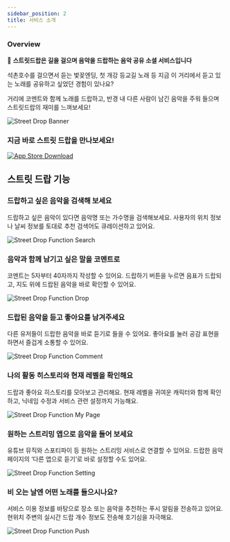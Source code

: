 ```yaml
---
sidebar_position: 2
title: 서비스 소개
---
```

### Overview

🎵 **스트릿드랍은 길을 걸으며 음악을 드랍하는 음악 공유 소셜 서비스입니다**

석촌호수를 걸으면서 듣는 벛꽂엔딩, 첫 개강 등교길 노래 등 지금 이 거리에서 듣고 있는 노래를 공유하고 싶었던 경험이 있나요?

거리에 코멘트와 함께 노래를 드랍하고, 반경 내 다른 사람이 남긴 음악을 주워 들으며 스트릿드랍의 재미를 느껴보세요!

![Street Drop Banner](./images/street-drop-banner.png)

### 지금 바로 스트릿 드랍을 만나보세요!

[![App Store Download](./images/street-drop-download.jpg)](https://apps.apple.com/kr/app/%EC%8A%A4%ED%8A%B8%EB%A6%BF%EB%93%9C%EB%9E%8D-street-drop/id6450315928)



<!--truncate-->

## 스트릿 드랍 기능

### 드랍하고 싶은 음악을 검색해 보세요
드랍하고 싶은 음악이 있다면 음악명 또는 가수명을 검색해보세요. 사용자의 위치 정보나 날씨 정보를 토대로 추천 검색어도 큐레이션하고 있어요.


![Street Drop Function Search](./images/function_search.png)

### 음악과 함께 남기고 싶은 말을 코멘트로
코멘트는 5자부터 40자까지 작성할 수 있어요. 드랍하기 버튼을 누르면 음표가 드랍되고, 지도 위에 드랍된 음악을 바로 확인할 수 있어요.


![Street Drop Function Drop](./images/function_drop.png)

### 드랍된 음악을 듣고 좋아요를 남겨주세요
다른 유저들이 드랍한 음악을 바로 듣기로 들을 수 있어요. 좋아요를 눌러 공감 표현을 하면서 즐겁게 소통할 수 있어요.


![Street Drop Function Comment](./images/function_com.png)

### 나의 활동 히스토리와 현재 레벨을 확인해요
드랍과 좋아요 히스토리를 모아보고 관리해요. 현재 레벨을 귀여운 캐릭터와 함께 확인하고, 닉네임 수정과 서비스 관련 설정까지 가능해요.


![Street Drop Function My Page](./images/function_my_page.png)

### 원하는 스트리밍 앱으로 음악을 들어 보세요
유튜브 뮤직와 스포티파이 등 원하는 스트리밍 서비스로 연결할 수 있어요. 드랍한 음악 페이지의 ‘다른 앱으로 듣기’로 바로 설정할 수도 있어요.


![Street Drop Function Setting](./images/function_setting.png)

### 비 오는 날엔 어떤 노래를 들으시나요?
서비스 이용 정보를 바탕으로 장소 또는 음악을 추천하는 푸시 알림을 전송하고 있어요. 현위치 주변의 실시간 드랍 개수 정보도 전송해 호기심을 자극해요.


![Street Drop Function Push](./images/function_pushnoti.png)
